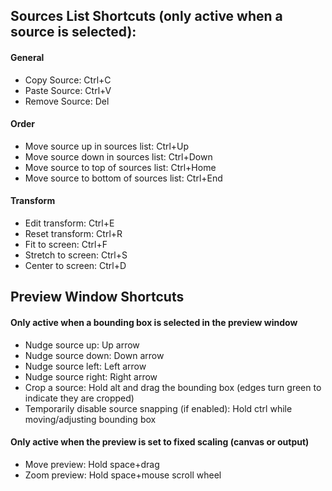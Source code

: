 ## Sources List Shortcuts (only active when a source is selected):
#### General
* Copy Source: Ctrl+C
* Paste Source: Ctrl+V
* Remove Source: Del

#### Order
* Move source up in sources list: Ctrl+Up
* Move source down in sources list: Ctrl+Down
* Move source to top of sources list: Ctrl+Home
* Move source to bottom of sources list: Ctrl+End

#### Transform
* Edit transform: Ctrl+E
* Reset transform: Ctrl+R
* Fit to screen: Ctrl+F
* Stretch to screen: Ctrl+S
* Center to screen: Ctrl+D

## Preview Window Shortcuts
#### Only active when a bounding box is selected in the preview window
* Nudge source up: Up arrow
* Nudge source down: Down arrow
* Nudge source left: Left arrow
* Nudge source right: Right arrow
* Crop a source: Hold alt and drag the bounding box (edges turn green to indicate they are cropped)
* Temporarily disable source snapping (if enabled): Hold ctrl while moving/adjusting bounding box

#### Only active when the preview is set to fixed scaling (canvas or output)
* Move preview: Hold space+drag
* Zoom preview: Hold space+mouse scroll wheel